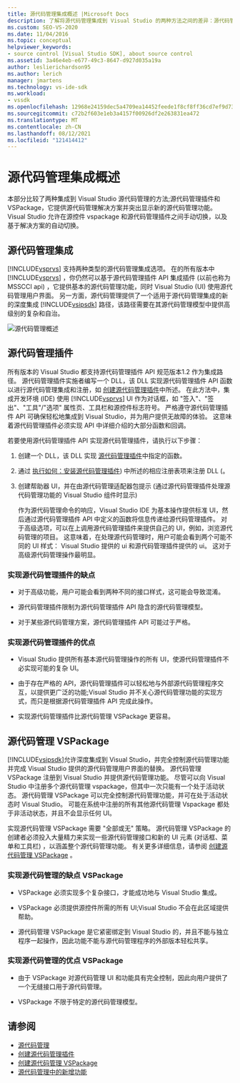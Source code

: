 ```yaml
---
title: 源代码管理集成概述 |Microsoft Docs
description: 了解将源代码管理集成到 Visual Studio 的两种方法之间的差异：源代码管理插件和 VSPackage。
ms.custom: SEO-VS-2020
ms.date: 11/04/2016
ms.topic: conceptual
helpviewer_keywords:
- source control [Visual Studio SDK], about source control
ms.assetid: 3a46e4eb-e677-49c3-8647-d927d035a19a
author: leslierichardson95
ms.author: lerich
manager: jmartens
ms.technology: vs-ide-sdk
ms.workload:
- vssdk
ms.openlocfilehash: 12968e24159dec5a4709ea14452feede1f8cf8ff36cd7ef9d73dba4bc679d2fb
ms.sourcegitcommit: c72b2f603e1eb3a4157f00926df2e263831ea472
ms.translationtype: MT
ms.contentlocale: zh-CN
ms.lasthandoff: 08/12/2021
ms.locfileid: "121414412"
---
```

# <a name="source-control-integration-overview"></a>源代码管理集成概述
本部分比较了两种集成到 Visual Studio 源代码管理的方法;源代码管理插件和 VSPackage，它提供源代码管理解决方案并突出显示新的源代码管理功能。 Visual Studio 允许在源控件 vspackage 和源代码管理插件之间手动切换，以及基于解决方案的自动切换。

## <a name="source-control-integration"></a>源代码管理集成
 [!INCLUDE[vsprvs](../../code-quality/includes/vsprvs_md.md)] 支持两种类型的源代码管理集成选项。 在的所有版本中 [!INCLUDE[vsprvs](../../code-quality/includes/vsprvs_md.md)] ，你仍然可以基于源代码管理插件 API 集成插件 (以前也称为 MSSCCI api) ，它提供基本的源代码管理功能，同时 Visual Studio (UI) 使用源代码管理用户界面。 另一方面，源代码管理提供了一个适用于源代码管理集成的新的深度集成 [!INCLUDE[vsipsdk](../../extensibility/includes/vsipsdk_md.md)] 路径，该路径需要在其源代码管理模型中提供高级别的复杂和自治。

 ![源代码管理概述](../../extensibility/internals/media/sourcectnrloverview.gif "SourceCtnrlOverview")

## <a name="source-control-plug-in"></a>源代码管理插件
 所有版本的 Visual Studio 都支持源代码管理插件 API 规范版本1.2 作为集成路径。 源代码管理插件实施者编写一个 DLL，该 DLL 实现源代码管理插件 API 函数以进行源代码管理集成和注册，如 [创建源代码管理插件](../../extensibility/internals/creating-a-source-control-plug-in.md)中所述。 在此方法中，集成开发环境 (IDE) 使用 [!INCLUDE[vsprvs](../../code-quality/includes/vsprvs_md.md)] UI 作为对话框，如 "签入"、"签出"、"工具"/"选项" 属性页、工具栏和源控件标志符号。 严格遵守源代码管理插件 API 可确保轻松地集成到 Visual Studio，并为用户提供无故障的体验。 这意味着源代码管理插件必须实现 API 中详细介绍的大部分函数和回调。

 若要使用源代码管理插件 API 实现源代码管理插件，请执行以下步骤：

1. 创建一个 DLL，该 DLL 实现 [源代码管理插件](../../extensibility/source-control-plug-ins.md)中指定的函数。

2. 通过 [执行如何：安装源代码管理插件](../../extensibility/internals/how-to-install-a-source-control-plug-in.md)) 中所述的相应注册表项来注册 DLL (。

3. 创建帮助器 UI，并在由源代码管理适配器包提示 (通过源代码管理插件处理源代码管理功能的 Visual Studio 组件时显示) 

   作为源代码管理命令的响应，Visual Studio IDE 为基本操作提供标准 UI，然后通过源代码管理插件 API 中定义的函数将信息传递给源代码管理插件。 对于高级选项，可以在上调用源代码管理插件来提供自己的 UI，例如，浏览源代码管理的项目。 这意味着，在处理源代码管理时，用户可能会看到两个可能不同的 UI 样式： Visual Studio 提供的 ui 和源代码管理插件提供的 ui。 这对于高级源代码管理操作最明显。

### <a name="drawbacks-to-implementing-a-source-control-plug-in"></a>实现源代码管理插件的缺点

- 对于高级功能，用户可能会看到两种不同的接口样式，这可能会导致混淆。

- 源代码管理插件限制为源代码管理插件 API 隐含的源代码管理模型。

- 对于某些源代码管理方案，源代码管理插件 API 可能过于严格。

### <a name="advantages-to-implementing-a-source-control-plug-in"></a>实现源代码管理插件的优点

- Visual Studio 提供所有基本源代码管理操作的所有 UI，使源代码管理插件不必实现可能的复杂 UI。

- 由于存在严格的 API，源代码管理插件可以轻松地与外部源代码管理程序交互，以提供更广泛的功能;Visual Studio 并不关心源代码管理功能的实现方式，而只是根据源代码管理插件 API 完成此操作。

- 实现源代码管理插件比源代码管理 VSPackage 更容易。

## <a name="source-control-vspackage"></a>源代码管理 VSPackage
 [!INCLUDE[vsipsdk](../../extensibility/includes/vsipsdk_md.md)]允许深度集成到 Visual Studio，并完全控制源代码管理功能并完成 Visual Studio 提供的源代码管理用户界面的替换。 源代码管理 VSPackage 注册到 Visual Studio 并提供源代码管理功能。 尽管可以向 Visual Studio 中注册多个源代码管理 vspackage，但其中一次只能有一个处于活动状态。 源代码管理 VSPackage 可以完全控制源代码管理功能，并可在处于活动状态时 Visual Studio。 可能在系统中注册的所有其他源代码管理 Vspackage 都处于非活动状态，并且不会显示任何 UI。

 实现源代码管理 VSPackage 需要 "全部或无" 策略。 源代码管理 VSPackage 的创建者必须投入大量精力来实现一些源代码管理接口和新的 UI 元素 (对话框、菜单和工具栏) ，以涵盖整个源代码管理功能。 有关更多详细信息，请参阅 [创建源代码管理 VSPackage](../../extensibility/internals/creating-a-source-control-vspackage.md) 。

### <a name="drawbacks-to-implementing-a-source-control-vspackage"></a>实现源代码管理的缺点 VSPackage

- VSPackage 必须实现多个复杂接口，才能成功地与 Visual Studio 集成。

- VSPackage 必须提供源控件所需的所有 UI;Visual Studio 不会在此区域提供帮助。

- 源代码管理 VSPackage 是它紧密绑定到 Visual Studio 的，并且不能与独立程序一起操作，因此功能不能与源代码管理程序的外部版本轻松共享。

### <a name="advantages-to-implementing-a-source-control-vspackage"></a>实现源代码管理的优点 VSPackage

- 由于 VSPackage 对源代码管理 UI 和功能具有完全控制，因此向用户提供了一个无缝接口用于源代码管理。

- VSPackage 不限于特定的源代码管理模型。

## <a name="see-also"></a>请参阅
- [源代码管理](../../extensibility/internals/source-control.md)
- [创建源代码管理插件](../../extensibility/internals/creating-a-source-control-plug-in.md)
- [创建源代码管理 VSPackage](../../extensibility/internals/creating-a-source-control-vspackage.md)
- [源代码管理中的新增功能](../../extensibility/internals/what-s-new-in-source-control.md)
